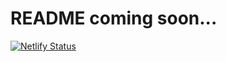 # README coming soon...

[![Netlify Status](https://api.netlify.com/api/v1/badges/dfa72c56-1eee-481d-becf-062acb533382/deploy-status)](https://app.netlify.com/sites/mgl1994/deploys)